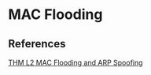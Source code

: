 # MAC Flooding






## References

[THM L2 MAC Flooding and ARP Spoofing](https://tryhackme.com/room/layer2)